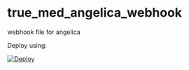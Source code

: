 # true_med_angelica_webhook
webhook file for angelica

Deploy using:

<a href="https://heroku.com/deploy?template=https://github.com/skalkur/true_med_angelica_webhook">
  <img src="https://www.herokucdn.com/deploy/button.svg" alt="Deploy">
</a>
